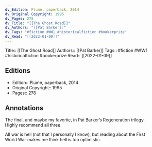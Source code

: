 ```yaml
---
dv_Edition: Plume, paperback, 2014
dv_Original Copyright: 1995
dv_Pages: 278
dv_Title: "[[The Ghost Road]]"
dv_Authors: "[[Pat Barker]]"
dv_Tags: "#fiction #WW1 #historicalfiction #bookerprize"
dv_Read: "[[2022-01-09]]"
---
```

Title:: [[The Ghost Road]]
Authors:: [[Pat Barker]]
Tags:: #fiction #WW1 #historicalfiction #bookerprize
Read:: [[2022-01-09]]

## Editions
- Edition:: Plume, paperback, 2014
- Original Copyright:: 1995
- Pages:: 278

## Annotations

The final, and maybe my favorite, in Pat Barker’s Regeneration trilogy. Highly recommend all three.   
  
All war is hell (not that I personally l know), but reading about the First World War makes me think hell is too optimistic.